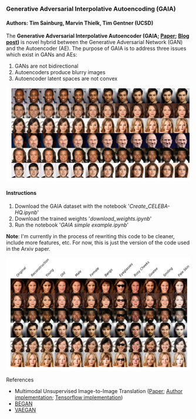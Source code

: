 
### Generative Adversarial Interpolative Autoencoding (GAIA)

#### Authors: Tim Sainburg, Marvin Thielk, Tim Gentner (UCSD)

The **Generative Adversarial Interpolative Autoencoder (GAIA; [Paper](#); [Blog post](http://timsainburg.com/gaia.html#gaia))** is novel hybrid between the Generative Adversarial Network (GAN) and the Autoencoder (AE). The purpose of GAIA is to address three issues which exist in GANs and AEs:
1. GANs are not bidirectional
2. Autoencoders produce blurry images
3. Autoencoder latent spaces are not convex

![Morph Image](images/celeb-morph.png)

#### Instructions
1. Download the GAIA dataset with the notebook '*Create_CELEBA-HQ.ipynb*'
1. Download the trained weights '*download_weights.ipynb*'
2. Run the notebook '*GAIA simple example.ipynb*'

**Note**: I'm currently in the process of rewriting this code to be cleaner, include more features, etc. For now, this is just the version of the code used in the Arxiv paper.

![Morph Image](images/celeb-attrs.png)

References
- Multimodal Unsupervised Image-to-Image Translation ([Paper](https://arxiv.org/abs/1804.04732); [Author implementation](https://github.com/NVlabs/MUNIT); [Tensorflow implementation](https://github.com/taki0112/MUNIT-Tensorflow))
- [BEGAN](https://arxiv.org/abs/1703.10717)
- [VAEGAN](https://arxiv.org/abs/1512.09300)

```python

```
